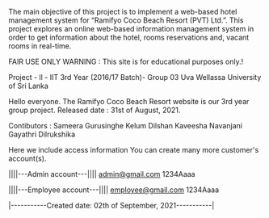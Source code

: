 The main objective of this project is to implement a web-based hotel management system for “Ramifyo Coco Beach Resort (PVT) Ltd.”. This project explores an online web-based information management system in order to get information about the hotel, rooms reservations and, vacant rooms in real-time.

FAIR USE ONLY
WARNING : This site is for educational purposes only.!

Project - ll - IIT 3rd Year (2016/17 Batch)- Group 03 Uva Wellassa University of Sri Lanka

Hello everyone. The Ramifyo Coco Beach Resort website is our 3rd year group project. Released date : 31st of August, 2021.

Contibutors :
Sameera Gurusinghe
Kelum Dilshan
Kaveesha Navanjani
Gayathri Dilrukshika

Here we include access information You can create many more customer's account(s).

||||---Admin account---|||| admin@gmail.com 1234Aaaa

||||---Employee account---|||| employee@gmail.com 1234Aaaa

|-----------Created date: 02th of September, 2021-----------|

